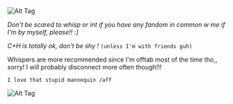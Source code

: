 ![Alt Tag](https://64.media.tumblr.com/42272240dcd12afc6e7138fccb540ba4/a32c67206ff77bec-60/s100x200/92877c1bd3edb3b06ceddf4d5c0a03c3e99052c4.pnj)

*Don't be scared to whisp or int if you have any fandom in common w me if I'm by myself, please!! :]*

_C+H is totally ok, don't be shy !_ `(unless I'm with friends guh)`

Whispers are more recommended since I'm offtab most of the time tho,, sorry!
I will probably disconnect more often though!!!

`I love that stupid mannequin /aff`


![Alt Tag](https://64.media.tumblr.com/e9b960b2067cebafe2b342aef2015285/1fbc6f1f3e7f80fc-e4/s100x200/7423bedba844fdd1014e68e171b1702f89931c1d.gifv)
